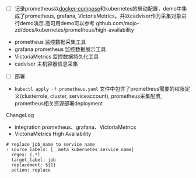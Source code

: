 - [ ] 记录prometheus以[docker-compose](https://github.com/mojo-zd/docs/tree/master/docker-compose/prometheus)和kubernetes的启动配置，demo中集成了prometheus, grafana, VictoriaMetrics。并以cadvisor作为采集对象进行demo演示.高可用demo可以参考
github.com/mojo-zd/docs/kubernetes/prometheus/high-availability

- prometheus 监控数据采集工具
- grafana prometheus 监控数据展示工具
- VictoriaMetrics 监控数据持久化工具
- cadvisor 主机容器信息采集

- [ ] 部署
- `kubectl apply -f prometheus.yaml` 文件中包含了prometheus需要的权限定义(clusterrole, cluster, serviceaccount), prometheus采集配置, prometheus相关资源部署deployment

ChangeLog

- integration prometheus、grafana、VictoriaMetrics
- VictoriaMetrics High Availability

```
# replace job_name to service name
- source_labels: [__meta_kubernetes_service_name]
  regex: (.*)
  target_label: job
  replacement: ${1}
  action: replace
```